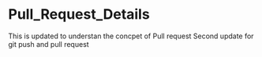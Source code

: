 # Pull_Request_Details
This is updated to understan the concpet of Pull request
Second update for git push and pull request
